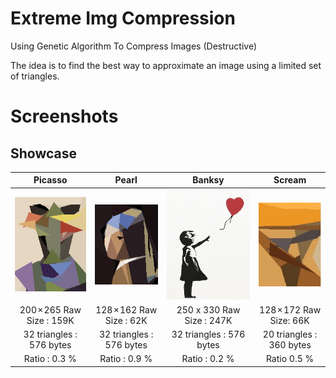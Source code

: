 # Extreme Img Compression
Using Genetic Algorithm To Compress Images (Destructive)

The idea is to find the best way to approximate an image using a limited set of triangles.

# Screenshots

## Showcase

| Picasso  | Pearl | Banksy | Scream |
| :-------------: | :-------------: | :-------------: | :-------------: |
| ![Picasso](https://raw.githubusercontent.com/snuids/extremeimgcompression/master/media/picasso.gif)  | ![Pearl](https://raw.githubusercontent.com/snuids/extremeimgcompression/master/media/pearl.gif)  | ![Banksy](https://raw.githubusercontent.com/snuids/extremeimgcompression/master/media/banksy.gif) | ![Scream](https://raw.githubusercontent.com/snuids/extremeimgcompression/master/media/scream.gif)
| 200 × 265 Raw Size : 159K  | 128 × 162 Raw Size : 62K | 250 x 330 Raw Size : 247K  | 128 × 172 Raw Size: 66K  |
| 32 triangles : 576 bytes  | 32 triangles : 576 bytes  | 32 triangles : 576 bytes  | 20 triangles : 360 bytes  |
| Ratio : 0.3 % | Ratio : 0.9 % | Ratio : 0.2 % | Ratio 0.5 % |








